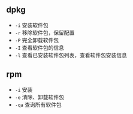 ## dpkg

* `-i` 安装软件包
* `-r` 移除软件包，保留配置
* `-P` 完全卸载软件包
* `-I` 查看软件包的信息
* `-l` 查看已安装软件包列表，查看软件包安装信息

## rpm

* `-i` 安装
* `-e` 清除、卸载软件包
* `-qa` 查询所有软件包


